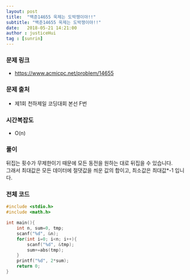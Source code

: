 ```yaml
---
layout: post
title:  "백준14655 욱제는 도박쟁이야!!"
subtitle: "백준14655 욱제는 도박쟁이야!!"
date:   2018-05-21 14:21:00
author : justiceHui
tag : [sunrin]
---
```


### 문제 링크
* https://www.acmicpc.net/problem/14655

### 문제 출처
* 제1회 천하제일 코딩대회 본선 F번

### 시간복잡도
* O(n)

### 풀이
뒤집는 횟수가 무제한이기 때문에 모든 동전을 원하는 대로 뒤집을 수 있습니다.<br>
그래서 최대값은 모든 데이터에 절댓값을 씌운 값의 합이고, 최소값은 최대값*-1 입니다.

### 전체 코드
```cpp
#include <stdio.h>
#include <math.h>

int main(){
	int n, sum=0, tmp;
	scanf("%d", &n);
	for(int i=0; i<n; i++){
		scanf("%d", &tmp);
		sum+=abs(tmp);
	}
	printf("%d", 2*sum);
	return 0;
}
```

